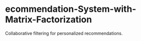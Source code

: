 # ecommendation-System-with-Matrix-Factorization
Collaborative filtering for personalized recommendations.
